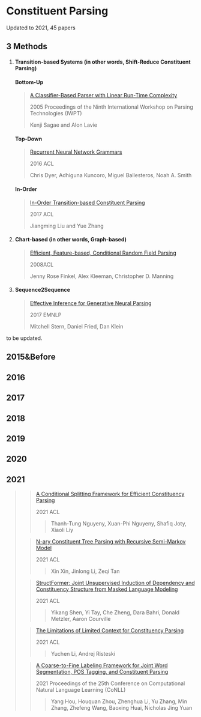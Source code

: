 # Constituent Parsing

Updated to 2021, 45 papers

## 3 Methods

1. #### Transition-based Systems (in other words, Shift-Reduce Constituent Parsing)

   #### Bottom-Up

   > [A Classifier-Based Parser with Linear Run-Time Complexity](paper/2005IWPT%20A%20Classifier-Based%20Parser%20with%20Linear%20Run-Time%20Complexity.pdf)
   >
   > 2005 Proceedings of the Ninth International Workshop on Parsing Technologies (IWPT)
   >
   > Kenji Sagae and Alon Lavie

   #### Top-Down

   > [Recurrent Neural Network Grammars](paper/2016ACL%20Recurrent%20neural%20network%20Grammars.pdf)
   >
   > 2016 ACL
   >
   > Chris Dyer, Adhiguna Kuncoro, Miguel Ballesteros, Noah A. Smith

   #### In-Order

   > [In-Order Transition-based Constituent Parsing](paper/.pdf)
   >
   > 2017 ACL
   >
   > Jiangming Liu and Yue Zhang

2. #### Chart-based (in other words, Graph-based)

   > [Efficient, Feature-based, Conditional Random Field Parsing](paper/2008ACL-chart%20Efficient,%20Feature-based,%20Conditional%20Random%20Field%20Parsing.pdf)
   >
   > 2008ACL
   >
   > Jenny Rose Finkel, Alex Kleeman, Christopher D. Manning

3. #### Sequence2Sequence

   > [Effective Inference for Generative Neural Parsing](paper/2017EMNLP-seq2seq%20Effective%20Inference%20for%20Generative%20Neural%20Parsing.pdf)
   >
   > 2017 EMNLP
   >
   > Mitchell Stern, Daniel Fried, Dan Klein

<!--Paper List-->

to be updated.

## 2015&Before

## 2016

## 2017

## 2018

## 2019

## 2020

## 2021

> > [A Conditional Splitting Framework for Efficient Constituency Parsing](paper/2021ACL%20A%20Conditional%20Splitting%20Framework%20for%20Efficient%20Constituency%20Parsing.pdf)
> >
> > 2021 ACL
> >
> > > Thanh-Tung Nguyeny, Xuan-Phi Nguyeny, Shafiq Joty, Xiaoli Liy
>
> > [N-ary Constituent Tree Parsing with Recursive Semi-Markov Model](paper/.pdf)
> >
> > 2021 ACL
> >
> > > Xin Xin, Jinlong Li, Zeqi Tan
>
> > [StructFormer: Joint Unsupervised Induction of Dependency and Constituency Structure from Masked Language Modeling](paper/2021ACL%20StructFormer-Joint%20Unsupervised%20Induction%20of%20Dependency%20and%20Constituency%20Structure.pdf)
> >
> > 2021 ACL
> >
> > > Yikang Shen, Yi Tay, Che Zheng, Dara Bahri, Donald Metzler, Aaron Courville
>
> > [The Limitations of Limited Context for Constituency Parsing](paper/2021ACL%20The%20Limitations%20of%20Limited%20Context%20for%20Constituency%20Parsing.pdf)
> >
> > 2021 ACL
> >
> > > Yuchen Li, Andrej Risteski
>
> > [A Coarse-to-Fine Labeling Framework for Joint Word Segmentation, POS Tagging, and Constituent Parsing](paper/2021CoNLL%20A%20Coarse-to-Fine%20Labeling%20Framework%20for%20Joint%20Word%20Segmentation.pdf)
> >
> > 2021 Proceedings of the 25th Conference on Computational Natural Language Learning (CoNLL)
> >
> > > Yang Hou, Houquan Zhou, Zhenghua Li, Yu Zhang, Min Zhang, Zhefeng Wang, Baoxing Huai, Nicholas Jing Yuan


